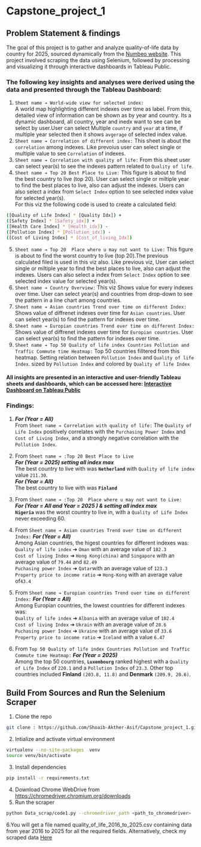 # Capstone_project_1
## Problem Statement & findings
The goal of this project is to gather and analyze quality-of-life data by country for 2025, sourced dynamically from the [Numbeo website](https://www.numbeo.com/quality-of-life/rankings_by_country.jsp?title=2025). This project involved scraping the data using Selenium, followed by processing and visualizing it through interactive dashboards in Tableau Public.

### The following key insights and analyses were derived using the data and presented through the Tableau Dashboard:
1. ```Sheet name ➔ World-wide view for selected index:``` <br> A world map highlighting different indexes over time as label. From this, detailed view of information can be shown as by year and country. Its a dynamic dashboard, all country, year and inedx want to see can be select by user.User can select Multiple `country` and `year` at a time, if multiple year selected then it shows `avgerage` of selected index value.<br>
2. ```Sheet name ➔ Correlation of different index:``` This sheet is about the `correlation` among indexes. Like prevoius user can select single or multiple value to see `Correlation` of indexes.<br>
3. ```Sheet name ➔ Correlation with quality of life:``` From this sheet user can select year(s) to see the indexes pattern related to `Quality of life`.<br>
4. ```Sheet name ➔ Top 20 Best Place to Live:``` This figure is about to find the best country to live (top 20). User can select single or miltiple year to find the best places to live, also can adjust the indexes. Users  can also select a index from `Select Index` option to see selected index value for selected year(s).<br>For this viz the following code is used to create a calculated field:<br>
```bash
([Quality of Life Index] * [Quality Idx]) + 
([Safety Index] * [Safety_idx]) +
([Health Care Index] * [Health_idx]) -
([Pollution Index] * [Pollution_idx]) -
([Cost of Living Index] * [Cost_of_living_Idx])
```
5. ```Sheet name ➔ Top 20  Place where u may not want to Live:``` This figure is about to find the worst country to live (top 20).The previous calculated filed is used in this viz also. Like previous viz, User can select single or miltiple year to find the best places to live, also can adjust the indexes. Users  can also select a index from `Select Index` option to see selected index value for selected year(s).<br>
6.  ```Sheet name ➔ Country Overview:``` This viz Shows value for every indexes over time. User can select year(s) and countries from drop-down to see the pattern in a line chart among countries.<br>
7. ```Sheet name ➔ Asian countries Trend over time on different Index:``` Shows value of diffrenet indexes over time for `Asian countries`. User can select year(s) to find the pattern for indexes over time.<br>
8. ```Sheet name ➔ Europian countries Trend over time on different Index:``` Shows value of diffrenet indexes over time for `Europian countries`. User can select year(s) to find the pattern for indexes over time.<br>
9. ```Sheet name ➔ Top 50 Quality of life index Countries Pollution and Traffic Commute time Heatmap:``` Top 50 countries filltered from this heatmap. Setting relation between `Pollution Index` and `Quality of life Index`. sized by `Pollution Index` and colored by `Quality of life Index` <br>
#### All insights are presented in an interactive and user-friendly Tableau sheets and dashboards, which can be accessed here: [Interactive Dashboard on Tableau Public](https://public.tableau.com/app/profile/md.shoaib.akther.asif/viz/Capstone_project_1_17378065386910/World-wideviewforselectedindex)
### Findings:
1. ***For (Year = All)*** <br>From ```Sheet name ➔ Correlation with quality of life:``` The `Quality of Life Index` positively correlates with the `Purchasing Power Index` and `Cost of Living Index`, and a strongly negative correlation with the `Pollution Index`.<br>

2. From ```Sheet name ➔ :Top 20 Best Place to Live```<br>***For (Year = 2025) setting all index max*** <br> The best country to live with was **`Netherland`** with `Quality of life index` value `211.30`. <br>***For (Year = All)***<br> The best country to live with was **`Finland`**<br>

3. From ```Sheet name ➔ :Top 20  Place where u may not want to Live:``` <br>***For (Year = All and Year = 2025 ) & setting all index max***<br> **`Nigeria`** was the worst country to live in, with a `Quality of Life Index` never exceeding 60.<br>

4. From ```Sheet name ➔ Asian countries Trend over time on different Index:``` ***For (Year = All)*** <br> Among Asian countries, the higest countries for different indexes was: <br>  `Quality of life index` ➔ `Oman` with an average value of `182.3` <br> `Cost of living Index` ➔ `Hong Kong(china)` and `Singapore` with an average value of `79.44` and `82.49` <br> `Puchasing power Index` ➔ `Qatar`with an average value of `123.3`<br> `Property price to income ratio` ➔ `Hong-Kong` with an average value of`43.4`
5. From ```Sheet name ➔ Europian countries Trend over time on different Index:``` ***For (Year = All)*** <br> Among Europian countries, the lowest countries for different indexes was: <br>  `Quality of life index` ➔ `Albania` with an average value of `102.4` <br> `Cost of living Index` ➔ `Ukrain`  with an average value of `28.6` <br> `Puchasing power Index` ➔ `Ukraine` with an average value of `33.6`<br> `Property price to income ratio` ➔ `Iceland` with a value `6.47`
6. From ```Top 50 Quality of life index Countries Pollution and Traffic Commute time Heatmap:``` ***For (Year = 2025)*** <br>Among the top 50 countries, **`Luxembourg`** ranked highest with a `Quality of Life Index` of `220.1` and a `Pollution Index` of `23.3`. Other top countries included **Finland** `(203.8, 11.8)` and **Denmark** `(209.9, 20.6)`.
## Build From Sources and Run the Selenium Scraper
1. Clone the repo
```bash
git clone : https://github.com/Shoaib-Akther-Asif/Capstone_project_1.git
```
2. Intialize and activate virtual environment
```bash
virtualenv --no-site-packages  venv
source venv/bin/activate
```
3. Install dependencies
```bash
pip install -r requirements.txt
```
4. Download Chrome WebDrive from https://chromedriver.chromium.org/downloads
5. Run the scraper
```bash
python Data_scrap/code1.py --chromedriver_path <path_to_chromedriver>
```
6.You will get a file named quality_of_life_2016_to_2025.csv containing data from year 2016 to 2025 for all the required fields.
Alternatively, check my scraped data [Here](https://github.com/Shoaib-Akther-Asif/Capstone_project_1/blob/main/Data_scrap/quality_of_life_2016_to_2025.csv)
